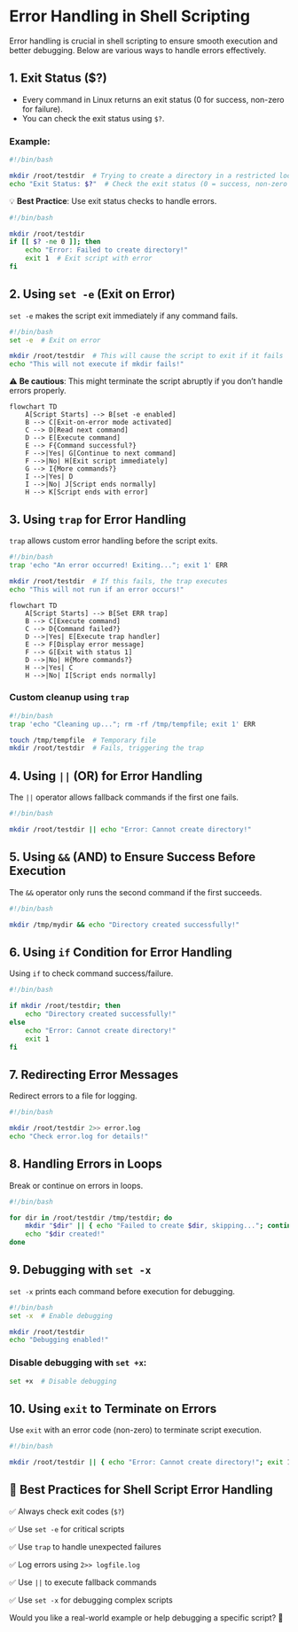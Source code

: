 # Error Handling in Shell Scripting

Error handling is crucial in shell scripting to ensure smooth execution and better debugging. Below are various ways to handle errors effectively.

## 1. Exit Status ($?)
- Every command in Linux returns an exit status (0 for success, non-zero for failure). 
- You can check the exit status using `$?`.

### Example:
```bash
#!/bin/bash

mkdir /root/testdir  # Trying to create a directory in a restricted location
echo "Exit Status: $?"  # Check the exit status (0 = success, non-zero = failure)
```

💡 **Best Practice**: Use exit status checks to handle errors.

```bash
#!/bin/bash

mkdir /root/testdir
if [[ $? -ne 0 ]]; then
    echo "Error: Failed to create directory!"
    exit 1  # Exit script with error
fi
```

## 2. Using `set -e` (Exit on Error)
`set -e` makes the script exit immediately if any command fails.

```bash
#!/bin/bash
set -e  # Exit on error

mkdir /root/testdir  # This will cause the script to exit if it fails
echo "This will not execute if mkdir fails!"
```

⚠️ **Be cautious**: This might terminate the script abruptly if you don’t handle errors properly.

```mermaid
flowchart TD
    A[Script Starts] --> B[set -e enabled]
    B --> C[Exit-on-error mode activated]
    C --> D[Read next command]
    D --> E[Execute command]
    E --> F{Command successful?}
    F -->|Yes| G[Continue to next command]
    F -->|No| H[Exit script immediately]
    G --> I{More commands?}
    I -->|Yes| D
    I -->|No| J[Script ends normally]
    H --> K[Script ends with error]
```

## 3. Using `trap` for Error Handling
`trap` allows custom error handling before the script exits.

```bash
#!/bin/bash
trap 'echo "An error occurred! Exiting..."; exit 1' ERR

mkdir /root/testdir  # If this fails, the trap executes
echo "This will not run if an error occurs!"
```
```mermaid
flowchart TD
    A[Script Starts] --> B[Set ERR trap]
    B --> C[Execute command]
    C --> D{Command failed?}
    D -->|Yes| E[Execute trap handler]
    E --> F[Display error message]
    F --> G[Exit with status 1]
    D -->|No| H{More commands?}
    H -->|Yes| C
    H -->|No| I[Script ends normally]
```

### Custom cleanup using `trap`
```bash
#!/bin/bash
trap 'echo "Cleaning up..."; rm -rf /tmp/tempfile; exit 1' ERR

touch /tmp/tempfile  # Temporary file
mkdir /root/testdir  # Fails, triggering the trap
```

## 4. Using `||` (OR) for Error Handling
The `||` operator allows fallback commands if the first one fails.

```bash
#!/bin/bash

mkdir /root/testdir || echo "Error: Cannot create directory!"
```

## 5. Using `&&` (AND) to Ensure Success Before Execution
The `&&` operator only runs the second command if the first succeeds.

```bash
#!/bin/bash

mkdir /tmp/mydir && echo "Directory created successfully!"
```

## 6. Using `if` Condition for Error Handling
Using `if` to check command success/failure.

```bash
#!/bin/bash

if mkdir /root/testdir; then
    echo "Directory created successfully!"
else
    echo "Error: Cannot create directory!"
    exit 1
fi
```

## 7. Redirecting Error Messages
Redirect errors to a file for logging.

```bash
#!/bin/bash

mkdir /root/testdir 2>> error.log
echo "Check error.log for details!"
```

## 8. Handling Errors in Loops
Break or continue on errors in loops.

```bash
#!/bin/bash

for dir in /root/testdir /tmp/testdir; do
    mkdir "$dir" || { echo "Failed to create $dir, skipping..."; continue; }
    echo "$dir created!"
done
```

## 9. Debugging with `set -x`
`set -x` prints each command before execution for debugging.

```bash
#!/bin/bash
set -x  # Enable debugging

mkdir /root/testdir
echo "Debugging enabled!"
```

### Disable debugging with `set +x`:
```bash
set +x  # Disable debugging
```

## 10. Using `exit` to Terminate on Errors
Use `exit` with an error code (non-zero) to terminate script execution.

```bash
#!/bin/bash

mkdir /root/testdir || { echo "Error: Cannot create directory!"; exit 1; }
```

## 📌 Best Practices for Shell Script Error Handling

✅ Always check exit codes (`$?`)

✅ Use `set -e` for critical scripts

✅ Use `trap` to handle unexpected failures

✅ Log errors using `2>> logfile.log`

✅ Use `||` to execute fallback commands

✅ Use `set -x` for debugging complex scripts


Would you like a real-world example or help debugging a specific script? 🚀

